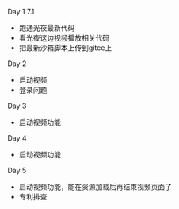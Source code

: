 Day 1 7.1
* 跑通光夜最新代码
* 看光夜这边视频播放相关代码
* 把最新沙箱脚本上传到gitee上

Day 2
* 启动视频
* 登录问题

Day 3
* 启动视频功能

Day 4
* 启动视频功能 

Day 5
* 启动视频功能，能在资源加载后再结束视频页面了
* 专利排查